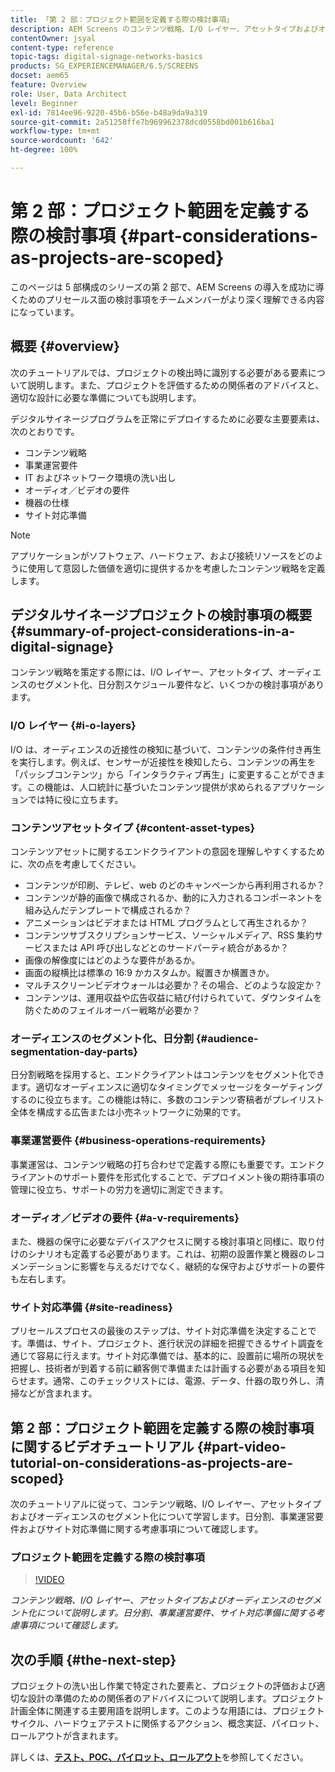 ```yaml
---
title: 「第 2 部：プロジェクト範囲を定義する際の検討事項」
description: AEM Screens のコンテンツ戦略、I/O レイヤー、アセットタイプおよびオーディエンスのセグメント化について説明します。日分割、事業運営要件、サイト対応準備に関する考慮事項について確認します。
contentOwner: jsyal
content-type: reference
topic-tags: digital-signage-networks-basics
products: SG_EXPERIENCEMANAGER/6.5/SCREENS
docset: aem65
feature: Overview
role: User, Data Architect
level: Beginner
exl-id: 7814ee96-9220-45b6-b56e-b48a9da9a319
source-git-commit: 2a51258ffe7b969962378dcd0558bd001b616ba1
workflow-type: tm+mt
source-wordcount: '642'
ht-degree: 100%

---
```


# 第 2 部：プロジェクト範囲を定義する際の検討事項 {#part-considerations-as-projects-are-scoped}

このページは 5 部構成のシリーズの第 2 部で、AEM Screens の導入を成功に導くためのプリセールス面の検討事項をチームメンバーがより深く理解できる内容になっています。

## 概要 {#overview}

次のチュートリアルでは、プロジェクトの検出時に識別する必要がある要素について説明します。また、プロジェクトを評価するための関係者のアドバイスと、適切な設計に必要な準備についても説明します。

デジタルサイネージプログラムを正常にデプロイするために必要な主要要素は、次のとおりです。

* コンテンツ戦略
* 事業運営要件
* IT およびネットワーク環境の洗い出し
* オーディオ／ビデオの要件
* 機器の仕様
* サイト対応準備

>[!NOTE]
>
>アプリケーションがソフトウェア、ハードウェア、および接続リソースをどのように使用して意図した価値を適切に提供するかを考慮したコンテンツ戦略を定義します。

## デジタルサイネージプロジェクトの検討事項の概要 {#summary-of-project-considerations-in-a-digital-signage}

コンテンツ戦略を策定する際には、I/O レイヤー、アセットタイプ、オーディエンスのセグメント化、日分割スケジュール要件など、いくつかの検討事項があります。

### I/O レイヤー {#i-o-layers}

I/O は、オーディエンスの近接性の検知に基づいて、コンテンツの条件付き再生を実行します。例えば、センサーが近接性を検知したら、コンテンツの再生を「パッシブコンテンツ」から「インタラクティブ再生」に変更することができます。この機能は、人口統計に基づいたコンテンツ提供が求められるアプリケーションでは特に役に立ちます。

### コンテンツアセットタイプ {#content-asset-types}

コンテンツアセットに関するエンドクライアントの意図を理解しやすくするために、次の点を考慮してください。

* コンテンツが印刷、テレビ、web のどのキャンペーンから再利用されるか？
* コンテンツが静的画像で構成されるか、動的に入力されるコンポーネントを組み込んだテンプレートで構成されるか？
* アニメーションはビデオまたは HTML プログラムとして再生されるか？
* コンテンツサブスクリプションサービス、ソーシャルメディア、RSS 集約サービスまたは API 呼び出しなどとのサードパーティ統合があるか？
* 画像の解像度にはどのような要件があるか。
* 画面の縦横比は標準の 16:9 かカスタムか。縦置きか横置きか。
* マルチスクリーンビデオウォールは必要か？その場合、どのような設定か？
* コンテンツは、運用収益や広告収益に結び付けられていて、ダウンタイムを防ぐためのフェイルオーバー戦略が必要か？

### オーディエンスのセグメント化、日分割 {#audience-segmentation-day-parts}

日分割戦略を採用すると、エンドクライアントはコンテンツをセグメント化できます。適切なオーディエンスに適切なタイミングでメッセージをターゲティングするのに役立ちます。この機能は特に、多数のコンテンツ寄稿者がプレイリスト全体を構成する広告または小売ネットワークに効果的です。

### 事業運営要件 {#business-operations-requirements}

事業運営は、コンテンツ戦略の打ち合わせで定義する際にも重要です。エンドクライアントのサポート要件を形式化することで、デプロイメント後の期待事項の管理に役立ち、サポートの労力を適切に測定できます。

### オーディオ／ビデオの要件 {#a-v-requirements}

また、機器の保守に必要なデバイスアクセスに関する検討事項と同様に、取り付けのシナリオも定義する必要があります。これは、初期の設置作業と機器のレコメンデーションに影響を与えるだけでなく、継続的な保守およびサポートの要件も左右します。

### サイト対応準備 {#site-readiness}

プリセールスプロセスの最後のステップは、サイト対応準備を決定することです。準備は、サイト、プロジェクト、進行状況の詳細を把握できるサイト調査を通じて容易に行えます。サイト対応準備では、基本的に、設置前に場所の現状を把握し、技術者が到着する前に顧客側で準備または計画する必要がある項目を知らせます。通常、このチェックリストには、電源、データ、什器の取り外し、清掃などが含まれます。

## 第 2 部：プロジェクト範囲を定義する際の検討事項に関するビデオチュートリアル {#part-video-tutorial-on-considerations-as-projects-are-scoped}

次のチュートリアルに従って、コンテンツ戦略、I/O レイヤー、アセットタイプおよびオーディエンスのセグメント化について学習します。日分割、事業運営要件およびサイト対応準備に関する考慮事項について確認します。

### プロジェクト範囲を定義する際の検討事項

>[!VIDEO](https://video.tv.adobe.com/v/28380)

*コンテンツ戦略、I/O レイヤー、アセットタイプおよびオーディエンスのセグメント化について説明します。日分割、事業運営要件、サイト対応準備に関する考慮事項について確認します。*

## 次の手順 {#the-next-step}

プロジェクトの洗い出し作業で特定された要素と、プロジェクトの評価および適切な設計の準備のための関係者のアドバイスについて説明します。プロジェクト計画全体に関連する主要用語を説明します。このような用語には、プロジェクトサイクル、ハードウェアテストに関係するアクション、概念実証、パイロット、ロールアウトが含まれます。

詳しくは、**[テスト、POC、パイロット、ロールアウト](testing-pocs-pilots-rollouts.md)**&#x200B;を参照してください。
